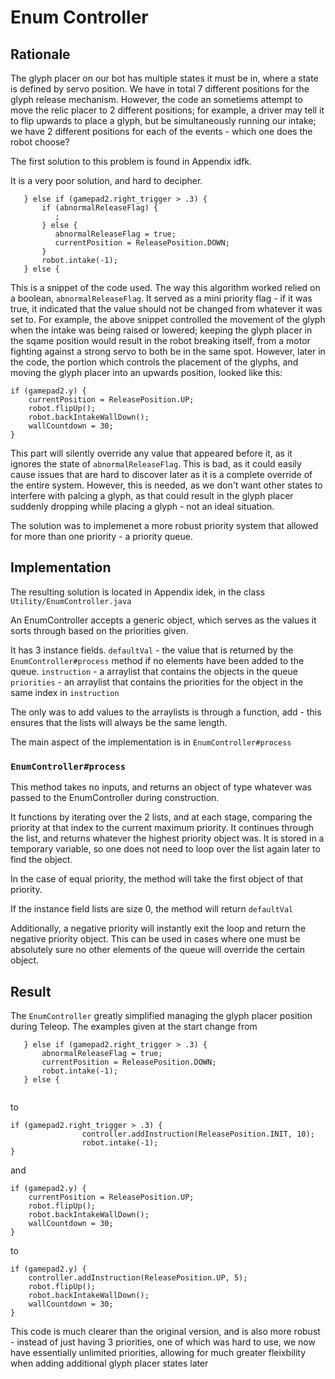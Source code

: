 # Enum Controller

## Rationale

The glyph placer on our bot has multiple states it must be in, where a state is defined by servo position. We have in total 7 different positions for the glyph release mechanism. However, the code an sometiems attempt to move the relic placer to 2 different positions; for example, a driver may tell it to flip upwards to place a glyph, but be simultaneously running our intake; we have 2 different positions for each of the events - which one does the robot choose?

The first solution to this problem is found in Appendix idfk. 

It is a very poor solution, and hard to decipher. 

```
   } else if (gamepad2.right_trigger > .3) {
       if (abnormalReleaseFlag) {
          ;
       } else {
          abnormalReleaseFlag = true;
          currentPosition = ReleasePosition.DOWN;
       }
       robot.intake(-1);
   } else {
```
This is a snippet of the code used. The way this algorithm worked relied on a boolean, `abnormalReleaseFlag`. It served as a mini priority flag - if it was true, it indicated that the value should not be changed from whatever it was set to. For example, the above snippet controlled the movement of the glyph when the intake was being raised or lowered; keeping the glyph placer in the sqame position would result in the robot breaking itself, from a motor fighting against a strong servo to both be in the same spot. However, later in the code, the portion which controls the placement of the glyphs, and moving the glyph placer into an upwards position, looked like this:

```
if (gamepad2.y) {
    currentPosition = ReleasePosition.UP;
    robot.flipUp();
    robot.backIntakeWallDown();
    wallCountdown = 30;
}
```

This part will silently override any value that appeared before it, as it ignores the state of `abnormalReleaseFlag`. This is bad, as it could easily cause issues that are hard to discover later as it is a complete override of the entire system. However, this is needed, as we don't want other states to interfere with palcing a glyph, as that could result in the glyph placer suddenly dropping while placing a glyph - not an ideal situation.

The solution was to implemenet a more robust priority system that allowed for more than one priority - a priority queue.

## Implementation

The resulting solution is located in Appendix idek, in the class `Utility/EnumController.java`

An EnumController accepts a generic object, which serves as the values it sorts through based on the priorities given. 

It has 3 instance fields.
`defaultVal` - the value that is returned by the `EnumController#process` method if no elements have been added to the queue. 
`instruction` - a arraylist that contains the objects in the queue
`priorities` - an arraylist that contains the priorities for the object in the same index in `instruction`

The only was to add values to the arraylists is through a function, add - this ensures that the lists will always be the same length.

The main aspect of the implementation is in `EnumController#process`

### `EnumController#process`

This method takes no inputs, and returns an object of type whatever was passed to the EnumController during construction.

It functions by iterating over the 2 lists, and at each stage, comparing the priority at that index to the current maximum priority. It continues through the list, and returns whatever the highest priority object was. It is stored in a temporary variable, so one does not need to loop over the list again later to find the object.

In the case of equal priority, the method will take the first object of that priority.

If the instance field lists are size 0, the method will return `defaultVal`

Additionally, a negative priority will instantly exit the loop and return the negative priority object. This can be used in cases where one must be absolutely sure no other elements of the queue will override the certain object.

## Result

The `EnumController` greatly simplified managing the glyph placer position during Teleop. The examples given at the start change from

```
   } else if (gamepad2.right_trigger > .3) {
       abnormalReleaseFlag = true;
       currentPosition = ReleasePosition.DOWN;
       robot.intake(-1);
   } else {


```
to 

```
if (gamepad2.right_trigger > .3) {
                controller.addInstruction(ReleasePosition.INIT, 10);
                robot.intake(-1);
}
```
and 

```
if (gamepad2.y) {
    currentPosition = ReleasePosition.UP;
    robot.flipUp();
    robot.backIntakeWallDown();
    wallCountdown = 30;
}
```

to 

```
if (gamepad2.y) {
    controller.addInstruction(ReleasePosition.UP, 5);
    robot.flipUp();
    robot.backIntakeWallDown();
    wallCountdown = 30;
}
```

This code is much clearer than the original version, and is also more robust - instead of just having 3 priorities, one of which was hard to use, we now have essentially unlimited priorities, allowing for much greater fleixbility when adding additional glyph placer states later

